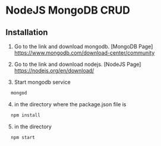# NodeJS MongoDB CRUD 

## Installation

1) Go to the link and download mongodb. [MongoDB Page] https://www.mongodb.com/download-center/community 

2) Go to the link and download nodejs. [NodeJS Page] https://nodejs.org/en/download/

3) Start mongodb service
  ```bash
    mongod
  ```

4) in the directory where the package.json file is
  ```bash
    npm install
  ```

5) in the directory 
  ```bash
    npm start
  ```
